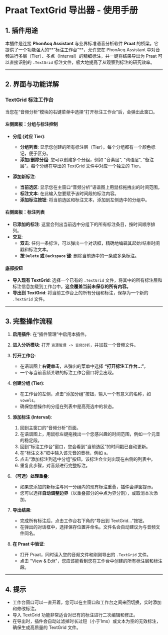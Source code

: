 # Praat TextGrid 导出器 - 使用手册

## 1. 插件用途

本插件是连接 **PhonAcq Assistant** 与业界标准语音分析软件 **Praat** 的桥梁。它提供了一个功能强大的**“标注工作台”**，允许您在 PhonAcq Assistant 中对音频进行多层（Tier）、多点（Interval）的精细标注，并一键将结果导出为 Praat 可以直接识别的 `.TextGrid` 标注文件，极大地提高了从观察到标注的研究效率。

---

## 2. 界面与功能详解

### **TextGrid 标注工作台**

当您在“音频分析”模块的右键菜单中选择“打开标注工作台”后，会弹出此窗口。

#### **左侧面板：分组与标注控制**

*   **分组 (对应 Tier)**:
    *   **分组列表**: 显示您创建的所有标注层（Tier）。每个分组都有一个颜色标记，便于区分。
    *   **添加/删除分组**: 您可以创建多个分组，例如 "音素层", "词语层", "备注层"。每个分组在导出的 TextGrid 文件中对应一个独立的 Tier。

*   **添加新标注**:
    *   **当前选区**: 显示您在主窗口“音频分析”语谱图上用鼠标拖拽出的时间范围。
    *   **标注文本**: 在此输入您要赋予该时间段的标注内容。
    *   **添加标注按钮**: 将当前选区和标注文本，添加到左侧选中的分组中。

#### **右侧面板：标注列表**

*   **已添加的标注**: 这里会列出当前选中分组下的所有标注条目，按时间顺序排列。
*   **交互**:
    *   **双击**: 任何一条标注，可以弹出一个对话框，精确地编辑其起始/结束时间戳和标注文本。
    *   **按 `Delete` 或 `Backspace` 键**: 删除当前选中的一条或多条标注。

#### **底部按钮**

*   **导入现有 TextGrid**: 选择一个已有的 `.TextGrid` 文件，将其中的所有标注层和标注信息加载到工作台中。**这会覆盖当前未保存的所有内容。**
*   **导出到 TextGrid**: 将当前工作台上的所有分组和标注，保存为一个新的 `.TextGrid` 文件。

---

## 3. 完整操作流程

1.  **启用插件**: 在“插件管理”中启用本插件。

2.  **进入分析模块**: 打开 `资源管理 -> 音频分析`，并加载一个音频文件。

3.  **打开工作台**:
    *   在语谱图上**右键单击**，从弹出的菜单中选择 **“打开标注工作台...”**。
    *   一个与当前音频关联的标注工作台窗口将会出现。

4.  **创建分组 (Tier)**:
    *   在工作台的左侧，点击“添加分组”按钮，输入一个有意义的名称，如 `vowels`。
    *   确保您想操作的分组在列表中是高亮选中的状态。

5.  **添加标注 (Interval)**:
    1.  回到主窗口的“音频分析”页面。
    2.  在语谱图上，用鼠标左键拖拽出一个您感兴趣的时间范围，例如一个元音的稳定段。
    3.  回到“标注工作台”窗口，您会看到“当前选区”的时间戳已自动更新。
    4.  在“标注文本”框中输入该元音的音标，例如 `a`。
    5.  点击“添加标注到选中分组”按钮。该标注会立刻出现在右侧的列表中。
    6.  重复此步骤，对音频进行完整标注。

6.  **（可选）处理重叠**:
    *   如果您添加的新标注与同一分组内的现有标注重叠，插件会弹窗提示。
    *   您可以选择**自动调整边界**（以重叠部分的中点为界分割），或取消本次添加。

7.  **导出结果**:
    *   完成所有标注后，点击工作台右下角的“导出到 TextGrid...”按钮。
    *   在弹出的对话框中，选择保存位置并命名。文件名会自动建议为与音频文件同名。

8.  **在 Praat 中验证**:
    *   打开 Praat，同时读入您的音频文件和刚刚导出的 `.TextGrid` 文件。
    *   点击 "View & Edit"，您应该能看到您在工作台中创建的所有标注层和标注段。

---

## 4. 提示

*   工作台窗口可以一直开着，您可以在主窗口和工作台之间来回切换，实时添加和修改标注。
*   导入 TextGrid 功能非常适合对已有的标注进行二次编辑和修正。
*   在导出时，插件会自动过滤掉时长过短（小于1ms）或文本为空的无效标注，确保生成高质量的 TextGrid 文件。